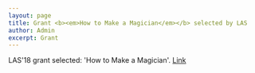 ```yaml
---
layout: page
title: Grant <b><em>How to Make a Magician</em></b> selected by LAS
author: Admin
excerpt: Grant
---
```

 LAS'18 grant selected: 'How to Make a Magician'. [Link](https://docs.google.com/document/d/124g5xV61TXtpYArw_LSFiJ7XZ2Wi2BIagdtF9IkSWDs/edit)

